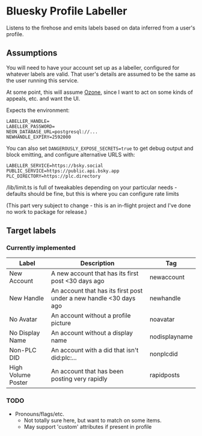 # Bluesky Profile Labeller

Listens to the firehose and emits labels based on data inferred from a user's profile.

## Assumptions

You will need to have your account set up as a labeller, configured for whatever labels are valid. That user's details are assumed to be the same as the user running this service.

At some point, this will assume [Ozone](https://github.com/bluesky-social/ozone), since I want to act on some kinds of appeals, etc. and want the UI.

Expects the environment:

```shell
LABELLER_HANDLE=
LABELLER_PASSWORD=
NEON_DATABASE_URL=postgresql://...
NEWHANDLE_EXPIRY=2592000
```

You can also set `DANGEROUSLY_EXPOSE_SECRETS=true` to get debug output and block emitting, and configure alternative URLS with:

```shell
LABELLER_SERVICE=https://bsky.social
PUBLIC_SERVICE=https://public.api.bsky.app
PLC_DIRECTORY=https://plc.directory
```

/lib/limit.ts is full of tweakables depending on your particular needs - defaults should be fine, but this is where you can configure rate limits

(This part very subject to change - this is an in-flight project and I've done no work to package for release.)

## Target labels

### Currently implemented

| Label              | Description                                                        | Tag           |
| ------------------ | ------------------------------------------------------------------ | ------------- |
| New Account        | A new account that has its first post <30 days ago                 | newaccount    |
| New Handle         | An account that has its first post under a new handle <30 days ago | newhandle     |
| No Avatar          | An account without a profile picture                               | noavatar      |
| No Display Name    | An account without a display name                                  | nodisplayname |
| Non-PLC DID        | An account with a did that isn't did:plc:...                       | nonplcdid     |
| High Volume Poster | An account that has been posting very rapidly                      | rapidposts    |

### TODO

- Pronouns/flags/etc.
  - Not totally sure here, but want to match on some items.
  - May support 'custom' attributes if present in profile
